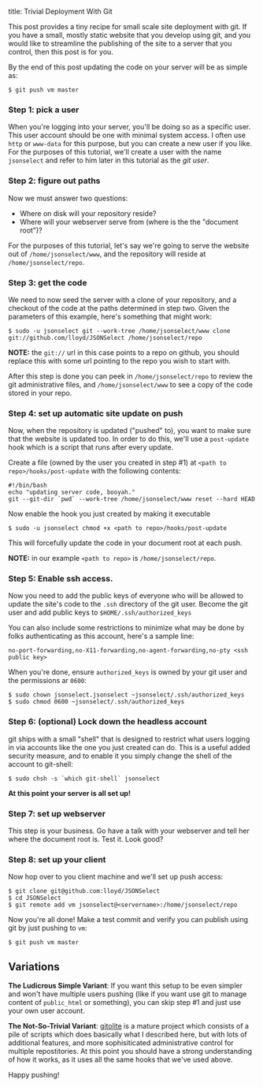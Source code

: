 title: Trivial Deployment With Git

This post provides a tiny recipe for small scale site deployment with
git.  If you have a small, mostly static website that you develop using
git, and you would like to streamline the publishing of the site to
a server that you control, then this post is for you.

By the end of this post updating the code on your server will be as simple
as:

    $ git push vm master

### Step 1: pick a user

When you're logging into your server, you'll be doing so as a specific user.
This user account should be one with minimal system access.  I often use
`http` or `www-data` for this purpose, but you can create a new user if you
like.  For the purposes of this tutorial, we'll create a user with the name
`jsonselect` and refer to him later in this tutorial as the *git user*.

### Step 2: figure out paths

Now we must answer two questions:

  * Where on disk will your repository reside?
  * Where will your webserver serve from (where is the the "document root")?

For the purposes of this tutorial, let's say we're going to serve the
website out of `/home/jsonselect/www`, and the repository will reside
at `/home/jsonselect/repo`.

### Step 3: get the code

We need to now seed the server with a clone of your repository, and a
checkout of the code at the paths determined in step two.  Given the
parameters of this example, here's something that might work:

    $ sudo -u jsonselect git --work-tree /home/jsonselect/www clone git://github.com/lloyd/JSONSelect /home/jsonselect/repo

**NOTE:** the `git://` url in this case points to a repo on github,
you should replace this with some url pointing to the repo you wish to
start with.

After this step is done you can peek in `/home/jsonselect/repo` to
review the git administrative files, and `/home/jsonselect/www` to see
a copy of the code stored in your repo.

### Step 4: set up automatic site update on push

Now, when the repository is updated ("pushed" to), you want to make
sure that the website is updated too.  In order to do this, we'll use a
`post-update` hook which is a script that runs after every update.

Create a file (owned by the user you created in step #1) at `<path to
repo>/hooks/post-update` with the following contents:

    #!/bin/bash
    echo "updating server code, booyah."
    git --git-dir `pwd` --work-tree /home/jsonselect/www reset --hard HEAD

Now enable the hook you just created by making it executable

    $ sudo -u jsonselect chmod +x <path to repo>/hooks/post-update

This will forcefully update the code in your document root at each push.

**NOTE:** in our example `<path to repo>` is `/home/jsonselect/repo`.

### Step 5: Enable ssh access.

Now you need to add the public keys of everyone who will be allowed to
update the site's code to the `.ssh` directory of the git user.
Become the git user and add public keys to `$HOME/.ssh/authorized_keys`

You can also include some restrictions to minimize what may be done by
folks authenticating as this account, here's a sample line:

    no-port-forwarding,no-X11-forwarding,no-agent-forwarding,no-pty <ssh public key>

When you're done, ensure `authorized_keys` is owned by your git user
and the permissions ar `0600`:

    $ sudo chown jsonselect.jsonselect ~jsonselect/.ssh/authorized_keys
    $ sudo chmod 0600 ~jsonselect/.ssh/authorized_keys

### Step 6: (optional) Lock down the headless account

git ships with a small "shell" that is designed to restrict what users
logging in via accounts like the one you just created can do.  This is
a useful added security measure, and to enable it you simply change
the shell of the account to git-shell:

    $ sudo chsh -s `which git-shell` jsonselect

**At this point your server is all set up!**

### Step 7: set up webserver

This step is your business.  Go have a talk with your webserver and 
tell her where the document root is.  Test it.  Look good?

### Step 8: set up your client

Now hop over to you client machine and we'll set up push access: 

    $ git clone git@github.com:lloyd/JSONSelect
    $ cd JSONSelect
    $ git remote add vm jsonselect@<servername>:/home/jsonselect/repo

Now you're all done!  Make a test commit and verify you can publish
using git by just pushing to `vm`:

    $ git push vm master

## Variations

**The Ludicrous Simple Variant**: If you want this setup to be even simpler
and won't have multiple users pushing (like if you want use git to
manage content of `public_html` or something), you can skip step #1
and just use your own user account.

**The Not-So-Trivial Variant**: [gitolite]() is a mature project which 
consists of a pile of scripts which does basically what I described
here, but with lots of additional features, and more sophisiticated
administrative control for multiple repostitories.  At this point
you should have a strong understanding of how it works, as it uses
all the same hooks that we've used above.

Happy pushing!






